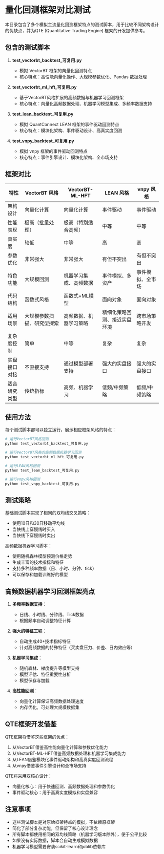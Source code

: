 # 量化回测框架对比测试

本目录包含了多个模拟主流量化回测框架特点的测试脚本，用于比较不同架构设计的优缺点，并为QTE (Quantitative Trading Engine) 框架的开发提供参考。

## 包含的测试脚本

1. **test_vectorbt_backtest_可复用.py**
   - 模拟 VectorBT 框架的向量化回测特点
   - 核心特点：高性能向量化操作、大规模参数优化、Pandas 数据处理

2. **test_vectorbt_ml_hft_可复用.py**
   - 基于VectorBT风格扩展的高频数据与机器学习回测框架
   - 核心特点：向量化高频数据处理、机器学习模型集成、多频率数据支持

3. **test_lean_backtest_可复用.py**
   - 模拟 QuantConnect LEAN 框架的事件驱动回测特点
   - 核心特点：模块化架构、事件驱动设计、高真实度回测

4. **test_vnpy_backtest_可复用.py**
   - 模拟 vnpy 框架的事件驱动回测特点
   - 核心特点：事件引擎设计、模块化架构、全市场支持

## 框架对比

| 特性 | VectorBT 风格 | VectorBT-ML-HFT | LEAN 风格 | vnpy 风格 |
|------|--------------|-----------------|-----------|-----------|
| 架构设计 | 向量化计算 | 向量化计算 | 事件驱动 | 事件驱动 |
| 性能表现 | 极高（批量处理） | 极高（特别适合高频） | 中等 | 中等 |
| 真实度 | 较低 | 中等 | 高 | 高 |
| 参数优化 | 非常强大 | 非常强大 | 有但不突出 | 有但不突出 |
| 特色功能 | 大规模回测 | 机器学习集成、高频数据 | 事件模拟、多资产 | 事件模拟、全市场 |
| 代码结构 | 函数式风格 | 函数式+ML模型 | 面向对象 | 面向对象 |
| 适用场景 | 大规模参数扫描、研究型探索 | 高频数据、机器学习策略 | 精细化策略回测、接近实盘环境 | 跨市场策略开发 |
| 复杂度控制 | 简单 | 中等 | 复杂 | 复杂 |
| 实盘接口对接 | 不直接支持 | 通过模型部署支持 | 强大的实盘接口 | 强大的实盘接口 |
| 适合研究类型 | 传统指标 | 高频、机器学习 | 低频/中频策略 | 低频/中频策略 |

## 使用方法

每个测试脚本都可以独立运行，展示相应框架风格的特点：

```bash
# 运行VectorBT风格回测
python test_vectorbt_backtest_可复用.py

# 运行VectorBT风格的高频数据机器学习回测
python test_vectorbt_ml_hft_可复用.py

# 运行LEAN风格回测
python test_lean_backtest_可复用.py

# 运行vnpy风格回测
python test_vnpy_backtest_可复用.py
```

## 测试策略

基础测试脚本实现了相同的双均线交叉策略：
- 使用10日和30日移动平均线
- 当快线上穿慢线时买入
- 当快线下穿慢线时卖出

高频数据机器学习脚本：
- 使用随机森林模型预测价格走势
- 生成丰富的技术指标和特征
- 支持多种频率数据（日、小时、分钟、tick）
- 可以保存和加载训练好的模型

## 高频数据机器学习回测框架亮点

1. **多频率数据支持**：
   - 日线、小时线、分钟线、Tick数据
   - 根据频率自动调整特征计算

2. **强大的特征工程**：
   - 自动生成40+技术指标特征
   - 针对高频数据的特殊特征（买卖盘压力、价差、日内效应等）

3. **机器学习集成**：
   - 随机森林、梯度提升等模型支持
   - 模型评估、特征重要性分析
   - 模型保存与加载

4. **高性能回测**：
   - 向量化计算保证高频数据处理速度
   - 内存优化，可处理大规模数据集

## QTE框架开发借鉴

QTE框架将借鉴这些框架的优点：
1. 从VectorBT借鉴高性能向量化计算和参数优化能力
2. 从VectorBT-ML-HFT借鉴高频数据处理和机器学习集成能力
3. 从LEAN借鉴模块化事件驱动架构和高真实度回测流程
4. 从vnpy借鉴事件引擎设计和全市场支持

QTE将采用双核心设计：
- 向量化核心：用于快速回测、高频数据处理和参数优化
- 事件驱动核心：用于高真实度模拟和实盘兼容

## 注意事项

- 这些测试脚本是对原始框架特点的模拟，不依赖原框架
- 简化了部分复杂功能，但保留了核心设计理念
- 所有脚本都使用相同的双均线策略（机器学习版本除外），便于公平比较
- 如果没有实际数据，脚本会自动生成模拟数据
- 机器学习模型需要安装scikit-learn和joblib依赖库 